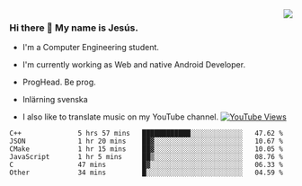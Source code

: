 <img align='right' src="https://github-readme-stats.vercel.app/api/top-langs/?username=JesusJimenezG&layout=compact&theme=dracula">

### Hi there 👋 My name is Jesús.
- I'm a Computer Engineering student.
- I'm currently working as Web and native Android Developer.

- ProgHead. Be prog.
- Inlärning svenska
- I also like to translate music on my YouTube channel. [![YouTube Views](https://img.shields.io/youtube/channel/views/UCWnlcC4_sV9Imcy9ysQpxHA?style=social)](https://www.youtube.com/channel/UCWnlcC4_sV9Imcy9ysQpxHA)

<!--START_SECTION:waka-->

```text
C++              5 hrs 57 mins   ████████████░░░░░░░░░░░░░   47.62 %
JSON             1 hr 20 mins    ██▓░░░░░░░░░░░░░░░░░░░░░░   10.67 %
CMake            1 hr 15 mins    ██▓░░░░░░░░░░░░░░░░░░░░░░   10.05 %
JavaScript       1 hr 5 mins     ██▒░░░░░░░░░░░░░░░░░░░░░░   08.76 %
C                47 mins         █▓░░░░░░░░░░░░░░░░░░░░░░░   06.33 %
Other            34 mins         █░░░░░░░░░░░░░░░░░░░░░░░░   04.59 %
```

<!--END_SECTION:waka-->

<!--
**JesusJimenezG/JesusJimenezG** is a ✨ _special_ ✨ repository because its `README.md` (this file) appears on your GitHub profile.

Here are some ideas to get you started:

- 🔭 I’m currently working on ...
- 🌱 I’m currently learning ...
- 👯 I’m looking to collaborate on ...
- 🤔 I’m looking for help with ...
- 💬 Ask me about ...
- 📫 How to reach me: ...
- 😄 Pronouns: ...
- ⚡ Fun fact: ...
-->
